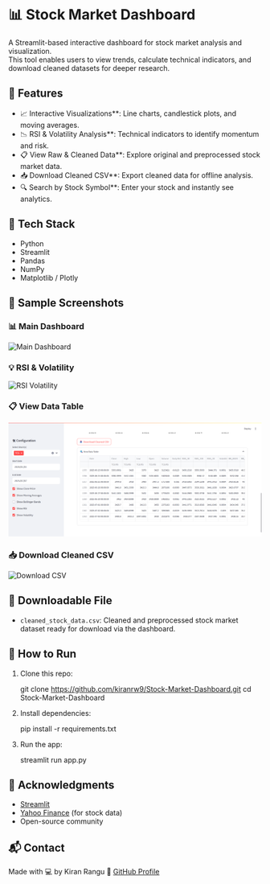 # 📊 Stock Market Dashboard

A Streamlit-based interactive dashboard for stock market analysis and visualization.  
This tool enables users to view trends, calculate technical indicators, and download cleaned datasets for deeper research.

## 🚀 Features

- 📈 Interactive Visualizations**: Line charts, candlestick plots, and moving averages.
- 📉 RSI & Volatility Analysis**: Technical indicators to identify momentum and risk.
- 📋 View Raw & Cleaned Data**: Explore original and preprocessed stock market data.
- 📥 Download Cleaned CSV**: Export cleaned data for offline analysis.
- 🔍 Search by Stock Symbol**: Enter your stock and instantly see analytics.

## 🧰 Tech Stack

- Python
- Streamlit
- Pandas
- NumPy
- Matplotlib / Plotly

## 📸 Sample Screenshots

### 📊 Main Dashboard  
![Main Dashboard](https://raw.githubusercontent.com/KIRANRW9/stock-market-dashboard/repo-exercise/screenshots/main_dashboard.png)

### 💡 RSI & Volatility  
![RSI Volatility](https://raw.githubusercontent.com/KIRANRW9/stock-market-dashboard/repo-exercise/screenshots/rsi_volatility_chart.png)

### 📋 View Data Table  
![View Data Table](https://raw.githubusercontent.com/KIRANRW9/stock-market-dashboard/repo-exercise/screenshots/view_data_table.png)

### 📥 Download Cleaned CSV  
![Download CSV](https://raw.githubusercontent.com/KIRANRW9/stock-market-dashboard/repo-exercise/screenshots/download_cleaned_csv.png)


## 📁 Downloadable File

- `cleaned_stock_data.csv`: Cleaned and preprocessed stock market dataset ready for download via the dashboard.

## 🏁 How to Run

1. Clone this repo:
   
   git clone https://github.com/kiranrw9/Stock-Market-Dashboard.git
   cd Stock-Market-Dashboard
   

2. Install dependencies:
   
   pip install -r requirements.txt
   

3. Run the app:
   
   streamlit run app.py
   

## 🙌 Acknowledgments

- [Streamlit](https://streamlit.io/)
- [Yahoo Finance](https://finance.yahoo.com/) (for stock data)
- Open-source community 

## 📬 Contact

Made with 💻 by Kiran Rangu 
🔗 [GitHub Profile](https://github.com/kiranrw9)
